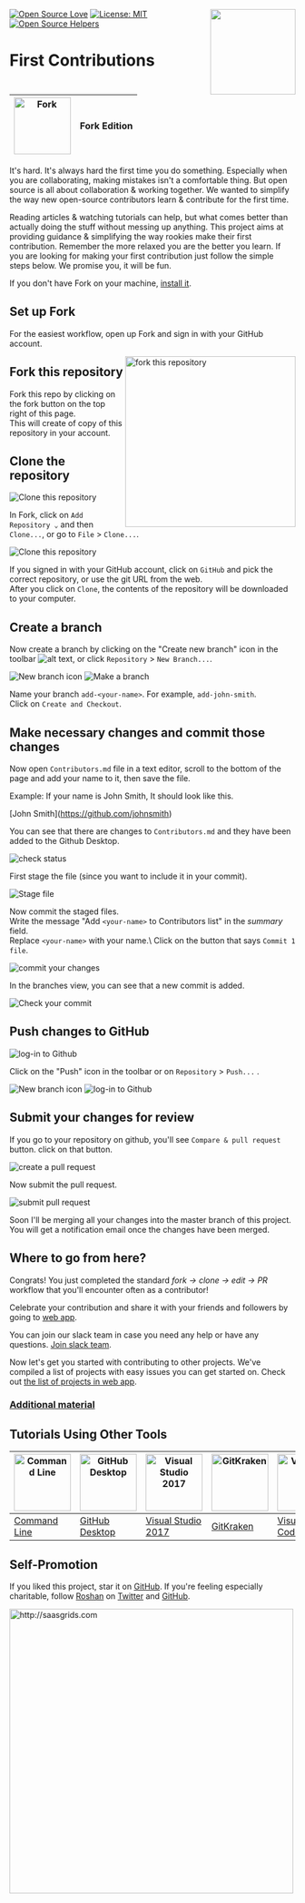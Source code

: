 [![Open Source Love](https://badges.frapsoft.com/os/v1/open-source.svg?v=103)](https://github.com/ellerbrock/open-source-badges/)
[<img align="right" width="150" src="assets/join-slack-team.png">](https://join.slack.com/t/firstcontributors/shared_invite/enQtMzE1MTYwNzI3ODQ0LTZiMDA2OGI2NTYyNjM1MTFiNTc4YTRhZTg4OWZjMzA0ZWZmY2UxYzVkMzI1ZmVmOWI4ODdkZWQwNTM2NDVmNjY)
[![License: MIT](https://img.shields.io/badge/License-MIT-green.svg)](https://opensource.org/licenses/MIT)
[![Open Source Helpers](https://www.codetriage.com/roshanjossey/first-contributions/badges/users.svg)](https://www.codetriage.com/roshanjossey/first-contributions)


# First Contributions

|<img alt="Fork" src="https://git-fork.com/images/logo.png" width="100">|Fork Edition|
|---|---|

It's hard. It's always hard the first time you do something.
Especially when you are collaborating, making mistakes isn't a comfortable thing.
But open source is all about collaboration & working together.
We wanted to simplify the way new open-source contributors learn & contribute for the first time.

Reading articles & watching tutorials can help, but what comes better than actually doing the stuff without messing up anything.
This project aims at providing guidance & simplifying the way rookies make their first contribution.
Remember the more relaxed you are the better you learn.
If you are looking for making your first contribution just follow the simple steps below.
We promise you, it will be fun.

If you don't have Fork on your machine, [install it](https://git-fork.com).

## Set up Fork

For the easiest workflow, open up Fork and sign in with your GitHub account.

<img align="right" width="300" src="assets/fork.png" alt="fork this repository" />

## Fork this repository

Fork this repo by clicking on the fork button on the top right of this page.\
This will create of copy of this repository in your account.

## Clone the repository

<img style="left;" src="assets/fork-clone1.png" alt="Clone this repository" />

In Fork, click on `Add Repository ⌄` and then `Clone...`, or go to `File` > `Clone...`.

<img style="left;" src="assets/fork-clone2.png" alt="Clone this repository" />

If you signed in with your GitHub account, click on `GitHub` and pick the correct repository, or use the git URL from the web.\
After you click on `Clone`, the contents of the repository will be downloaded to your computer.

## Create a branch

Now create a branch by clicking on the "Create new branch" icon in the toolbar ![alt text](assets/fork-new-branch-icon.png "New branch icon"), or click `Repository` > `New Branch...`.

<img style="center;" src="assets/fork-new-branch-icon.png" alt="New branch icon" />

<img style="left;" src="assets/fork-branch1.png" alt="Make a branch" />

Name your branch `add-<your-name>`. For example, `add-john-smith`.\
Click on `Create and Checkout`.

## Make necessary changes and commit those changes

Now open `Contributors.md` file in a text editor, scroll to the bottom of the page and add your name to it, then save the file. 

Example: If your name is John Smith, It should look like this.

\[John Smith](https://github.com/johnsmith)

You can see that there are changes to `Contributors.md` and they have been added to the Github Desktop.

<img style="left;" src="assets/fork-commit1.png" alt="check status" />

First stage the file (since you want to include it in your commit).

<img style="left;" src="assets/fork-commit2.png" alt="Stage file" />

Now commit the staged files.\
Write the message "Add `<your-name>` to Contributors list" in the *summary* field.\
Replace `<your-name>` with your name.\ 
Click on the button that says `Commit 1 file`.

<img style="left;" src="assets/fork-commit3.png" alt="commit your changes" />

In the branches view, you can see that a new commit is added.

<img style="left;" src="assets/fork-commit4.png" alt="Check your commit" />

## Push changes to GitHub

<img style="left;" src="assets/fork-push-icon.png" alt="log-in to Github" />

Click on the "Push" icon in the toolbar or on `Repository` > `Push...` .

<img style="center;" src="assets/fork-push-icon.png" alt="New branch icon" />

<img style="left;" src="assets/fork-push1.png" alt="log-in to Github" />

## Submit your changes for review

If you go to your repository on github, you'll see  `Compare & pull request` button. click on that button.

<img style="left;" src="assets/compare-and-pull.png" alt="create a pull request" />

Now submit the pull request.

<img style="left;" src="assets/submit-pull-request.png" alt="submit pull request" />

Soon I'll be merging all your changes into the master branch of this project. You will get a notification email once the changes have been merged.

## Where to go from here?

Congrats!  You just completed the standard _fork -> clone -> edit -> PR_ workflow that you'll encounter often as a contributor!

Celebrate your contribution and share it with your friends and followers by going to [web app](https://roshanjossey.github.io/first-contributions/#social-share).

You can join our slack team in case you need any help or have any questions. [Join slack team](https://join.slack.com/t/firstcontributors/shared_invite/enQtMzE1MTYwNzI3ODQ0LTZiMDA2OGI2NTYyNjM1MTFiNTc4YTRhZTg4OWZjMzA0ZWZmY2UxYzVkMzI1ZmVmOWI4ODdkZWQwNTM2NDVmNjY).

Now let's get you started with contributing to other projects. We've compiled a list of projects with easy issues you can get started on. Check out [the list of projects in web app](https://roshanjossey.github.io/first-contributions/#project-list).

### [Additional material](additional-material/git_workflow_senarios/additional-material.md)


## Tutorials Using Other Tools

|<a href="README.md"><img alt="Command Line" src="http://cdn.osxdaily.com/wp-content/uploads/2014/08/terminal-icon-osx-150x150.png" width="100"></a>|<a href="github-desktop-tutorial.md"><img alt="GitHub Desktop" src="https://desktop.github.com/images/desktop-icon.svg" width="100"></a>|<a href="github-windows-vs2017-tutorial.md"><img alt="Visual Studio 2017" src="https://www.visualstudio.com/wp-content/uploads/2017/11/microsoft-visual-studio.svg" width="100"></a>|<a href="gitkraken-tutorial.md"><img alt="GitKraken" src="/assets/gk-icon.png" width="100"></a>|<a href="github-windows-vs-code-tutorial.md"><img alt="VS Code" src="https://upload.wikimedia.org/wikipedia/commons/2/2d/Visual_Studio_Code_1.18_icon.svg" width=100></a>|
|---|---|---|---|---|
|[Command Line](README.md)|[GitHub Desktop](github-desktop-tutorial.md)|[Visual Studio 2017](github-windows-vs2017-tutorial.md)|[GitKraken](gitkraken-tutorial.md)|[Visual Studio Code](github-windows-vs-code-tutorial.md)|

## Self-Promotion

If you liked this project, star it on [GitHub](https://github.com/Roshanjossey/first-contributions).
If you're feeling especially charitable, follow [Roshan](https://roshanjossey.github.io/) on
[Twitter](https://twitter.com/sudo__bangbang) and
[GitHub](https://github.com/roshanjossey).

<a href="http://saasgrids.com"> <img alt="http://saasgrids.com" src="assets/saasgrids-banner.png" width="500"></a>
